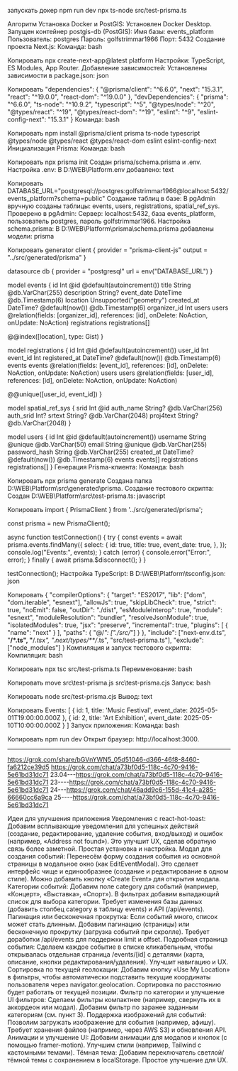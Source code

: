 запускать докер
npm run dev
npx ts-node src/test-prisma.ts

<!-- ==================== -->

Алгоритм
Установка Docker и PostGIS:
Установлен Docker Desktop.
Запущен контейнер postgis-db (PostGIS):
Имя базы: events_platform
Пользователь: postgres
Пароль: golfstrimmar1966
Порт: 5432
Создание проекта Next.js:
Команда:
bash

Копировать
npx create-next-app@latest platform
Настройки: TypeScript, ES Modules, App Router.
Добавление зависимостей:
Установлены зависимости в package.json:
json

Копировать
"dependencies": {
"@prisma/client": "^6.6.0",
"next": "15.3.1",
"react": "^19.0.0",
"react-dom": "^19.0.0"
},
"devDependencies": {
"prisma": "^6.6.0",
"ts-node": "^10.9.2",
"typescript": "^5",
"@types/node": "^20",
"@types/react": "^19",
"@types/react-dom": "^19",
"eslint": "^9",
"eslint-config-next": "15.3.1"
}
Команда:
bash

Копировать
npm install @prisma/client prisma ts-node typescript @types/node @types/react @types/react-dom eslint eslint-config-next
Инициализация Prisma:
Команда:
bash

Копировать
npx prisma init
Создан prisma/schema.prisma и .env.
Настройка .env:
В D:\WEB\Platform\.env добавлено:
text

Копировать
DATABASE_URL="postgresql://postgres:golfstrimmar1966@localhost:5432/events_platform?schema=public"
Создание таблиц в базе:
В pgAdmin вручную созданы таблицы: events, users, registrations, spatial_ref_sys.
Проверено в pgAdmin:
Сервер: localhost:5432, база events_platform, пользователь postgres, пароль golfstrimmar1966.
Настройка schema.prisma:
В D:\WEB\Platform\prisma\schema.prisma добавлены модели:
prisma

Копировать
generator client {
provider = "prisma-client-js"
output = "../src/generated/prisma"
}

datasource db {
provider = "postgresql"
url = env("DATABASE_URL")
}

model events {
id Int @id @default(autoincrement())
title String @db.VarChar(255)
description String?
event_date DateTime @db.Timestamp(6)
location Unsupported("geometry")
created_at DateTime? @default(now()) @db.Timestamp(6)
organizer_id Int
users users @relation(fields: [organizer_id], references: [id], onDelete: NoAction, onUpdate: NoAction)
registrations registrations[]

@@index([location], type: Gist)
}

model registrations {
id Int @id @default(autoincrement())
user_id Int
event_id Int
registered_at DateTime? @default(now()) @db.Timestamp(6)
events events @relation(fields: [event_id], references: [id], onDelete: NoAction, onUpdate: NoAction)
users users @relation(fields: [user_id], references: [id], onDelete: NoAction, onUpdate: NoAction)

@@unique([user_id, event_id])
}

model spatial_ref_sys {
srid Int @id
auth_name String? @db.VarChar(256)
auth_srid Int?
srtext String? @db.VarChar(2048)
proj4text String? @db.VarChar(2048)
}

model users {
id Int @id @default(autoincrement())
username String @unique @db.VarChar(50)
email String @unique @db.VarChar(255)
password_hash String @db.VarChar(255)
created_at DateTime? @default(now()) @db.Timestamp(6)
events events[]
registrations registrations[]
}
Генерация Prisma-клиента:
Команда:
bash

Копировать
npx prisma generate
Создана папка D:\WEB\Platform\src\generated\prisma.
Создание тестового скрипта:
Создан D:\WEB\Platform\src\test-prisma.ts:
javascript

Копировать
import { PrismaClient } from '../src/generated/prisma';

const prisma = new PrismaClient();

async function testConnection() {
try {
const events = await prisma.events.findMany({
select: {
id: true,
title: true,
event_date: true,
},
});
console.log("Events:", events);
} catch (error) {
console.error("Error:", error);
} finally {
await prisma.$disconnect();
}
}

testConnection();
Настройка TypeScript:
В D:\WEB\Platform\tsconfig.json:
json

Копировать
{
"compilerOptions": {
"target": "ES2017",
"lib": ["dom", "dom.iterable", "esnext"],
"allowJs": true,
"skipLibCheck": true,
"strict": true,
"noEmit": false,
"outDir": "./dist",
"esModuleInterop": true,
"module": "esnext",
"moduleResolution": "bundler",
"resolveJsonModule": true,
"isolatedModules": true,
"jsx": "preserve",
"incremental": true,
"plugins": [
{
"name": "next"
}
],
"paths": {
"@/_": ["./src/_"]
}
},
"include": ["next-env.d.ts", "**/*.ts", "**/*.tsx", ".next/types/**/*.ts", "src/test-prisma.ts"],
"exclude": ["node_modules"]
}
Компиляция и запуск тестового скрипта:
Компиляция:
bash

Копировать
npx tsc src/test-prisma.ts
Переименование:
bash

Копировать
move src\test-prisma.js src\test-prisma.cjs
Запуск:
bash

Копировать
node src/test-prisma.cjs
Вывод:
text

Копировать
Events: [
{ id: 1, title: 'Music Festival', event_date: 2025-05-01T19:00:00.000Z },
{ id: 2, title: 'Art Exhibition', event_date: 2025-05-10T10:00:00.000Z }
]
Запуск приложения:
Команда:
bash

Копировать
npm run dev
Открыт браузер: http://localhost:3000.

---

https://grok.com/share/bGVnYWN5_05d51046-d366-46f8-8460-fa6212ce39d5
https://grok.com/chat/a73bf0d5-118c-4c70-9416-5e61bd31dc71
23.04---https://grok.com/chat/a73bf0d5-118c-4c70-9416-5e61bd31dc71
23----https://grok.com/chat/a73bf0d5-118c-4c70-9416-5e61bd31dc71
24---https://grok.com/chat/46add9c6-155d-41c4-a285-66660cc6a9ca
25----https://grok.com/chat/a73bf0d5-118c-4c70-9416-5e61bd31dc71

Идеи для улучшения приложения
Уведомления с react-hot-toast:
Добавим всплывающие уведомления для успешных действий (создание, редактирование, удаление события, вход/выход) и ошибок (например, «Address not found»).
Это улучшит UX, сделав обратную связь более заметной.
Простая установка и настройка.
Модал для создания событий:
Перенесём форму создания события из основной страницы в модальное окно (как EditEventModal).
Это сделает интерфейс чище и единообразнее (создание и редактирование в одном стиле).
Можно добавить кнопку «Create Event» для открытия модала.
Категории событий:
Добавим поле category для событий (например, «Концерт», «Выставка», «Спорт»).
В фильтрах добавим выпадающий список для выбора категории.
Требует изменения базы данных (добавить столбец category в таблицу events) и API (/api/events).
Пагинация или бесконечная прокрутка:
Если событий много, список может стать длинным. Добавим пагинацию (страницы) или бесконечную прокрутку (загрузка событий при скролле).
Требует доработки /api/events для поддержки limit и offset.
Подробная страница события:
Сделаем каждое событие в списке кликабельным, чтобы открывалась отдельная страница /events/[id] с деталями (карта, описание, кнопки редактирования/удаления).
Улучшит навигацию и UX.
Сортировка по текущей геолокации:
Добавим кнопку «Use My Location» в фильтры, чтобы автоматически подставить текущие координаты пользователя через navigator.geolocation.
Сортировка по расстоянию будет работать от текущей позиции.
Фильтр по категории и улучшение UI фильтров:
Сделаем фильтры компактнее (например, свернуть их в аккордеон или модал).
Добавим фильтр по заранее заданным категориям (см. пункт 3).
Поддержка изображений для событий:
Позволим загружать изображение для события (например, афишу).
Требует хранения файлов (например, через AWS S3) и обновления API.
Анимации и улучшение UI:
Добавим анимации для модалов и кнопок (с помощью framer-motion).
Улучшим стили (например, Tailwind с кастомными темами).
Тёмная тема:
Добавим переключатель светлой/тёмной темы с сохранением в localStorage.
Простое улучшение для UX.
